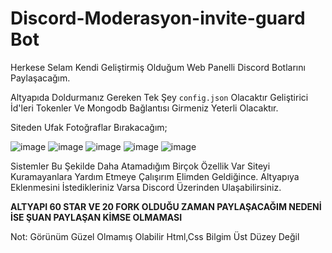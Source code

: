 # Discord-Moderasyon-invite-guard Bot
Herkese Selam Kendi Geliştirmiş Olduğum Web Panelli Discord Botlarını Paylaşacağım.

Altyapıda Doldurmanız Gereken Tek Şey `config.json` Olacaktır Geliştirici İd'leri Tokenler Ve Mongodb Bağlantısı Girmeniz Yeterli Olacaktır.

Siteden Ufak Fotoğraflar Bırakacağım;

![image](https://user-images.githubusercontent.com/65469887/146224535-eaea907f-c4f1-4de9-9f06-8f1bfed244ec.png)
![image](https://user-images.githubusercontent.com/65469887/146224668-9448355f-1db0-46ce-9f02-77404c393f9b.png)
![image](https://user-images.githubusercontent.com/65469887/146226160-8dcca8a8-77ba-4ad3-a02c-1cfeca7c584e.png)
![image](https://user-images.githubusercontent.com/65469887/146227890-685dd5ec-fc4f-46c5-912c-fe009c37f3c5.png)
![image](https://user-images.githubusercontent.com/65469887/146228066-35a39659-684b-46be-bea6-26c9203b54c8.png)
 
 
Sistemler Bu Şekilde Daha Atamadığım Birçok Özellik Var Siteyi Kuramayanlara Yardım Etmeye Çalışırım Elimden Geldiğince. Altyapıya Eklenmesini İstedikleriniz Varsa Discord Üzerinden Ulaşabilirsiniz.

**ALTYAPI 60 STAR VE 20 FORK OLDUĞU ZAMAN PAYLAŞACAĞIM NEDENİ İSE ŞUAN PAYLAŞAN KİMSE OLMAMASI**

Not: Görünüm Güzel Olmamış Olabilir Html,Css Bilgim Üst Düzey Değil
